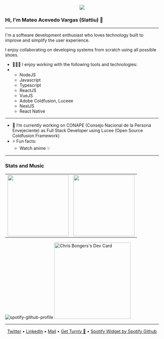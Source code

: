 <div align="center">
  <p align="center">
      <a href="https://github.com/turnly" target="_blank" rel="noopener">
          <img src="https://raw.githubusercontent.com/turnly/turnly/develop/docs/assets/twitter-banner.png" />
      </a>
  </p>
</div>

### Hi, I'm Mateo Acevedo Vargas (Slattiu) 👋

---

I'm a software development enthusiast who loves technology built to improve and simplify the user experience.

I enjoy collaborating on developing systems from scratch using all possible shoes.

- 🧑🏻‍💻 I enjoy working with the following tools and technologies:
- 
  - NodeJS
  - Javascript 
  - Typescript
  - ReactJS
  - VueJS
  - Adobe Coldfusion, Luceee
  - NestJS
  - React Native

---

- 🔭 I’m currently working on CONAPE (Consejo Nacional de la Persona Envejeciente) as Full Stack Developer using Lucee (Open Source Coldfusion Framework)
- ⚡ Fun facts:
  - Watch anime ✨

---
### Stats and Music
<table cellpadding="0">
  <tr style="padding: 0">
    <!-- GitHub Stats Card -->  
    <td valign="top"><img height="200" src="https://github-readme-stats.vercel.app/api?username=ooaatss&count_private=true&show_icons=true&theme=dark"/></td>
    <!-- GitHub Top Language Card -->
    <td valign="top"><img height="200" src="https://github-readme-stats.vercel.app/api/top-langs/?username=ooaatss&layout=compact&theme=dark"/></td>
  </tr>
</table> 

![spotify-github-profile](https://spotify-github-profile.vercel.app/api/view?uid=klokfredo&cover_image=true&theme=default&show_offline=false&background_color=121212&interchange=false&bar_color_cover=true)
<a href="https://app.daily.dev/DailyDevTips"><img src="https://github.com/ooaatss/ooaatss/blob/main/devcard.svg" width="250" alt="Chris Bongers's Dev Card"/></a>


---
<p align="center">
  <a href="https://twitter.com/matiuudev">Twitter</a> •
  <a href="https://do.linkedin.com/in/mateo-acevedo-b07a72202">LinkedIn</a> •
  <a href="mailto:mateoacevedo809@gmail.com">Mail</a> •
  <a href="https://turnly.app">Get Turnly 🚀</a> •
  <a href="https://github.com/kittinan/spotify-github-profile">Spotify Widget by Spotify Github </a>
</p>

